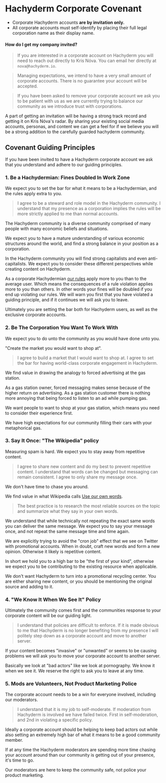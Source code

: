 # Hachyderm Corporate Covenant

- Corporate Hachyderm accounts **are by invitation only.**
- All corporate accounts must self-identify by placing their full legal corporation name as their display name.

#### How do I get my company invited?

> If you are interested in a corporate account on Hachyderm you will need to reach out directly to Kris Nóva. You can email her directly at `nova@hachyderm.io`.

> Managing expectations, we intend to have a very small amount of corporate accounts. There is no guarantee your account will be accepted.

> If you have been asked to remove your corporate account we ask you to be patient with us as we are currently trying to balance our community as we introduce trust with corporations.

A part of getting an invitation will be having a strong track record and getting it on Kris Nóva's radar.
By sharing your existing social media accounts, personas, and content we can get a feel for if we believe you will be a strong addition to the carefully guarded hachyderm community.

## Covenant Guiding Principles

If you have been invited to have a Hachyderm corporate account we ask that you understand and adhere to our guiding principles.

### 1. Be a Hachydermian: Fines Doubled In Work Zone

We expect you to set the bar for what it means to be a Hachydermian, and the rules apply extra to you.

> I agree to be a steward and role model in the Hachyderm community. I understand that my presence as a corporation implies the rules will be more strictly applied to me than normal accounts.

The Hachyderm community is a diverse community comprised of many people with many economic beliefs and situations.

We expect you to have a mature understanding of various economic structures around the world, and find a strong balance in your position as a corporation.

In the Hachyderm community you will find strong capitalists and even anti-capitalists.
We expect you to consider these different perspectives while creating content on Hachyderm.

As a corporate Hachydermian [our rules](https://Hachyderm.io/about/more#rules) apply more to you than to the average user.
Which means the consequences of a rule violation applies more to you than others.
In other words your fines will be doubled if you end up violating our rules.
We will warn you first that you have violated a guiding principle, and if it continues we will ask you to leave.

Ultimately you are setting the bar both for Hachyderm users, as well as the exclusive corporate accounts.

### 2. Be The Corporation You Want To Work With

We expect you to do unto the community as you would have done unto you.

"Create the market you would want to shop at".

> I agree to build a market that I would want to shop at. I agree to set the bar for having world-class corporate engagement in Hachyderm.

We find value in drawing the analogy to forced advertising at the gas station.

As a gas station owner, forced messaging makes sense because of the higher return on advertising.
As a gas station customer there is nothing more annoying that being forced to listen to an ad while pumping gas.

We want people to want to shop at your gas station, which means you need to consider their experience first.

We have high expectations for our community filling their cars with your metaphorical gas.

### 3. Say It Once: "The Wikipedia" policy

Measuring spam is hard. We expect you to stay away from repetitive content.

> I agree to share new content and do my best to prevent repetitive content. I understand that words can be changed but messaging can remain consistent. I agree to only share my message once.

We don't have time to chase you around.

We find value in what Wikipedia calls [Use our own words](https://en.wikipedia.org/wiki/Wikipedia:Use_our_own_words).

> The best practice is to research the most reliable sources on the topic and summarize what they say in your own words.

We understand that while technically not repeating the exact same words you can deliver the same message.
We expect you to say your message once, and not repeat the same message time and time again.

We are explicitly trying to avoid the "cron job" effect that we see on Twitter with promotional accounts.
When in doubt, craft new words and form a new opinion. Otherwise it likely is repetitive content.

In short we hold you to a high bar to be "the first of your kind", otherwise we expect you to be contributing to the existing resource when applicable.

We don't want Hachyderm to turn into a promotional recycling center. You are either sharing new content, or you should be mentioning the original source and adding to it.

### 4. "We Know It When We See It" Policy

Ultimately the community comes first and the communities response to your corporate content will be our guiding light.

> I understand that policies are difficult to enforce. If it is made obvious to me that Hachyderm is no longer benefiting from my presence I will politely step down as a corporate account and move to another server.

If your content becomes "invasive" or "unwanted" or seems to be causing problems we will ask you to move your corporate account to another server.

Basically we look at "bad actors" like we look at pornography. We know it when we see it. We reserve the right to ask you to leave at any time.

### 5. Mods are Volunteers, Not Product Marketing Police

The corporate account needs to be a win for everyone involved, including our moderators.

> I understand that it is my job to self-moderate. If moderation from Hachyderm is involved we have failed twice. First in self-moderation, and 2nd in violating a specific policy.

Ideally a corporate account should be helping to keep bad actors out while also setting an extremely high bar of what it means to be a good community member.

If at any time the Hachyderm moderators are spending more time chasing your account around than our community is getting out of your presence, it's time to go.

Our moderators are here to keep the community safe, not police your product marketing.
